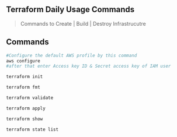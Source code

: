 ## Terraform Daily Usage Commands

> Commands to Create | Build | Destroy Infrastrucutre

## Commands

``` bash
#Configure the default AWS profile by this command
aws configure
#after that enter Access key ID & Secret access key of IAM user
```

``` bash
terraform init
```

``` bash
terraform fmt
```

``` bash
terraform validate
```

``` bash
terraform apply
```

``` bash
terraform show
```

``` bash
terraform state list
```